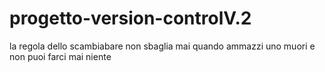 # progetto-version-controlV.2
la regola dello scambiabare non sbaglia mai 
quando ammazzi uno muori e non puoi farci mai niente
